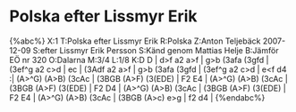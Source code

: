 # Polska efter Lissmyr Erik

{%abc%}
X:1
T:Polska efter Lissmyr Erik
R:Polska
Z:Anton Teljebäck 2007-12-09
S:efter Lissmyr Erik Persson
S:Känd genom Mattias Helje
B:Jämför EÖ nr 320
O:Dalarna
M:3/4
L:1/8
K:D
D | d>f a2 a>f | g>b (3afa (3gfd | (3ef^g a2 c>d | e<f d2 e>c |
(3Adf a2 a>f | g>b (3afa (3gfd | (3ef^g a2 c>d | e<f d4 :|
(A>^G) (A>B) (3cAc | (3BGB (A>F) (3(EDE) | F2 E4 | 
(A>^G) (A>B) (3cAc | (3BGB (A>F) (3(EDE) | F2 D4 | 
(A>^G) (A>B) (3cAc | (3BGB (A>F) (3(EDE) | F2 E4 | 
(A>^G) (A>B) (3cAc | (3BGB (A>c) e>g | f2 d4 | 
{%endabc%}

